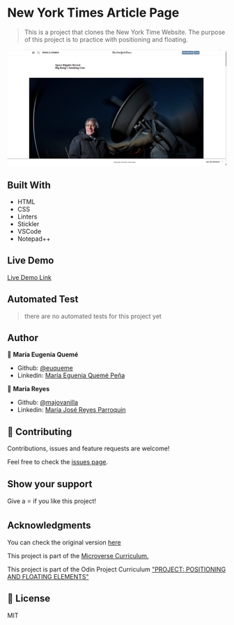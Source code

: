 # New York Times Article Page

> This is a project that clones the New York Time Website.
> The purpose of this project is to practice with positioning and floating. 

![screenshot](img/screenshot.png)

## Built With

- HTML
- CSS
- Linters
- Stickler
- VSCode
- Notepad++

## Live Demo

[Live Demo Link](https://euqueme.github.io/new-york-times-clone/)

## Automated Test

> there are no automated tests for this project yet

## Author

👤 **María Eugenia Quemé**

- Github: [@euqueme](https://github.com/euqueme)
- Linkedin: [María Eguenia Quemé Peña](https://www.linkedin.com/in/maria-queme/)

👤 **María Reyes**

- Github: [@majovanilla](https://github.com/majovanilla)
- Linkedin: [María José Reyes Parroquin](https://www.linkedin.com/in/majoreyesparroquin/)

## 🤝 Contributing

Contributions, issues and feature requests are welcome!

Feel free to check the [issues page](https://github.com/euqueme/youtube-page/issues).

## Show your support

Give a ⭐️ if you like this project!

## Acknowledgments

You can check the original version [here](https://www.nytimes.com/2014/03/18/science/space/detection-of-waves-in-space-buttresses-landmark-theory-of-big-bang.html?_r=0)

This project is part of the [Microverse Curriculum.](www.microverse.org)

This project is part of the Odin Project Curriculum ["PROJECT: POSITIONING AND FLOATING ELEMENTS"](https://www.theodinproject.com/courses/html5-and-css3/lessons/positioning-and-floating-elements)

## 📝 License

MIT
